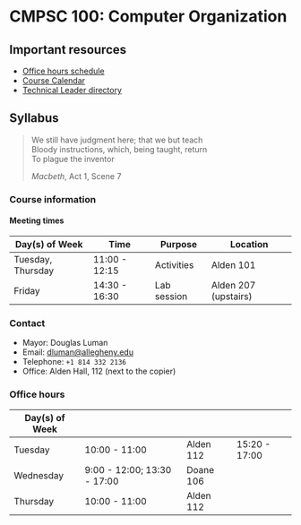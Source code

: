 # CMPSC 100: Computer Organization

## Important resources

* [Office hours schedule](https://chompe.rs/office-hours)
* [Course Calendar](https://chompe.rs/200-schedule)
* [Technical Leader directory](https://www.cs.allegheny.edu/teaching/technicalleaders/)

## Syllabus

> We still have judgment here; that we but teach  
> Bloody instructions, which, being taught, return  
> To plague the inventor  
>
> _Macbeth_, Act 1, Scene 7

### Course information

#### Meeting times

|Day(s) of Week            |Time          |Purpose     |Location                        |
|--------------------------|--------------|------------|--------------------------------|
|Tuesday, Thursday         |11:00 - 12:15 |Activities  |Alden 101                       |
|Friday                    |14:30 - 16:30 |Lab session |Alden 207 (upstairs)            |


### Contact

* Mayor: Douglas Luman
* Email: dluman@allegheny.edu
* Telephone: `+1 814 332 2136`
* Office: Alden Hall, 112 (next to the copier)

### Office hours

|Day(s) of Week            |                    |                          |               |
|--------------------------|--------------------|--------------------------|---------------|
|Tuesday                   | 10:00 - 11:00      |Alden 112 |  15:20 - 17:00|Doane 106
|Wednesday                 | 9:00 - 12:00; 13:30 - 17:00 |Doane 106 |      |               |
|Thursday                  | 10:00 - 11:00      |Alden 112 | | |
